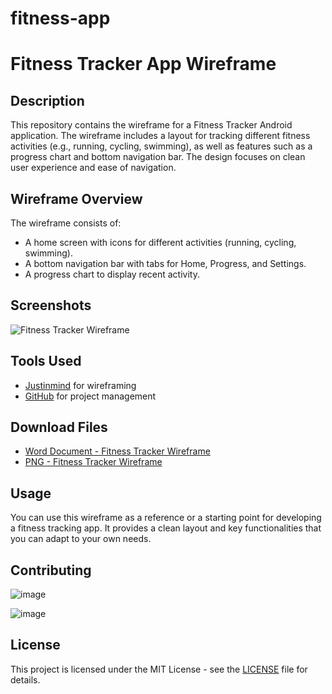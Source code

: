 # fitness-app
# Fitness Tracker App Wireframe

## Description
This repository contains the wireframe for a Fitness Tracker Android application. The wireframe includes a layout for tracking different fitness activities (e.g., running, cycling, swimming), as well as features such as a progress chart and bottom navigation bar. The design focuses on clean user experience and ease of navigation.

## Wireframe Overview
The wireframe consists of:
- A home screen with icons for different activities (running, cycling, swimming).
- A bottom navigation bar with tabs for Home, Progress, and Settings.
- A progress chart to display recent activity.

## Screenshots
![Fitness Tracker Wireframe](https://github.com/YourUsername/YourRepository/blob/main/fitness_tracker_wireframe_image.png)

## Tools Used
- [Justinmind](https://www.justinmind.com/) for wireframing
- [GitHub](https://github.com/) for project management

## Download Files
- [Word Document - Fitness Tracker Wireframe](https://github.com/YourUsername/YourRepository/blob/main/Fitness_Tracker_App_Wireframe.docx)
- [PNG - Fitness Tracker Wireframe](https://github.com/YourUsername/YourRepository/blob/main/fitness_tracker_wireframe_image.png)

## Usage
You can use this wireframe as a reference or a starting point for developing a fitness tracking app. It provides a clean layout and key functionalities that you can adapt to your own needs.

## Contributing
![image](https://github.com/user-attachments/assets/d609731d-6701-4c6a-a1cd-b3dc2915918b)

![image](https://github.com/user-attachments/assets/eb2d8523-1714-40b6-8c17-39c15d64f90a)



## License
This project is licensed under the MIT License - see the [LICENSE](LICENSE) file for details.
